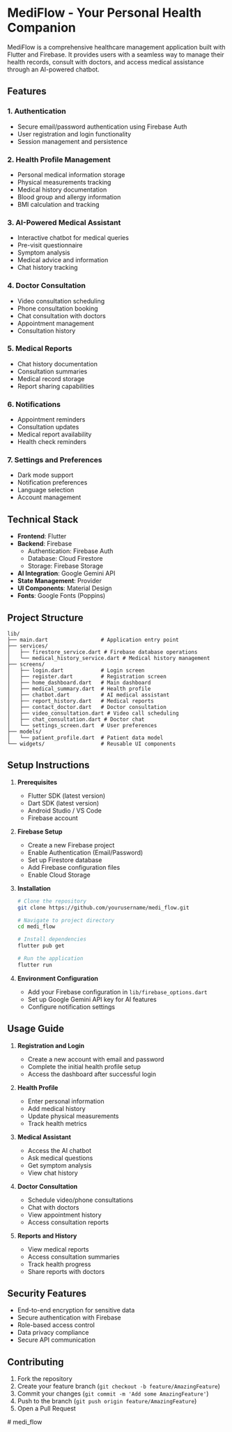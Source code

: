 # MediFlow - Your Personal Health Companion

MediFlow is a comprehensive healthcare management application built with Flutter and Firebase. It provides users with a seamless way to manage their health records, consult with doctors, and access medical assistance through an AI-powered chatbot.

## Features

### 1. Authentication
- Secure email/password authentication using Firebase Auth
- User registration and login functionality
- Session management and persistence

### 2. Health Profile Management
- Personal medical information storage
- Physical measurements tracking
- Medical history documentation
- Blood group and allergy information
- BMI calculation and tracking

### 3. AI-Powered Medical Assistant
- Interactive chatbot for medical queries
- Pre-visit questionnaire
- Symptom analysis
- Medical advice and information
- Chat history tracking

### 4. Doctor Consultation
- Video consultation scheduling
- Phone consultation booking
- Chat consultation with doctors
- Appointment management
- Consultation history

### 5. Medical Reports
- Chat history documentation
- Consultation summaries
- Medical record storage
- Report sharing capabilities

### 6. Notifications
- Appointment reminders
- Consultation updates
- Medical report availability
- Health check reminders

### 7. Settings and Preferences
- Dark mode support
- Notification preferences
- Language selection
- Account management

## Technical Stack

- **Frontend**: Flutter
- **Backend**: Firebase
  - Authentication: Firebase Auth
  - Database: Cloud Firestore
  - Storage: Firebase Storage
- **AI Integration**: Google Gemini API
- **State Management**: Provider
- **UI Components**: Material Design
- **Fonts**: Google Fonts (Poppins)

## Project Structure

```
lib/
├── main.dart                 # Application entry point
├── services/
│   ├── firestore_service.dart # Firebase database operations
│   └── medical_history_service.dart # Medical history management
├── screens/
│   ├── login.dart            # Login screen
│   ├── register.dart         # Registration screen
│   ├── home_dashboard.dart   # Main dashboard
│   ├── medical_summary.dart  # Health profile
│   ├── chatbot.dart          # AI medical assistant
│   ├── report_history.dart   # Medical reports
│   ├── contact_doctor.dart   # Doctor consultation
│   ├── video_consultation.dart # Video call scheduling
│   ├── chat_consultation.dart # Doctor chat
│   └── settings_screen.dart  # User preferences
├── models/
│   └── patient_profile.dart  # Patient data model
└── widgets/                  # Reusable UI components
```

## Setup Instructions

1. **Prerequisites**
   - Flutter SDK (latest version)
   - Dart SDK (latest version)
   - Android Studio / VS Code
   - Firebase account

2. **Firebase Setup**
   - Create a new Firebase project
   - Enable Authentication (Email/Password)
   - Set up Firestore database
   - Add Firebase configuration files
   - Enable Cloud Storage

3. **Installation**
   ```bash
   # Clone the repository
   git clone https://github.com/yourusername/medi_flow.git
   
   # Navigate to project directory
   cd medi_flow
   
   # Install dependencies
   flutter pub get
   
   # Run the application
   flutter run
   ```

4. **Environment Configuration**
   - Add your Firebase configuration in `lib/firebase_options.dart`
   - Set up Google Gemini API key for AI features
   - Configure notification settings

## Usage Guide

1. **Registration and Login**
   - Create a new account with email and password
   - Complete the initial health profile setup
   - Access the dashboard after successful login

2. **Health Profile**
   - Enter personal information
   - Add medical history
   - Update physical measurements
   - Track health metrics

3. **Medical Assistant**
   - Access the AI chatbot
   - Ask medical questions
   - Get symptom analysis
   - View chat history

4. **Doctor Consultation**
   - Schedule video/phone consultations
   - Chat with doctors
   - View appointment history
   - Access consultation reports

5. **Reports and History**
   - View medical reports
   - Access consultation summaries
   - Track health progress
   - Share reports with doctors

## Security Features

- End-to-end encryption for sensitive data
- Secure authentication with Firebase
- Role-based access control
- Data privacy compliance
- Secure API communication

## Contributing

1. Fork the repository
2. Create your feature branch (`git checkout -b feature/AmazingFeature`)
3. Commit your changes (`git commit -m 'Add some AmazingFeature'`)
4. Push to the branch (`git push origin feature/AmazingFeature`)
5. Open a Pull Request

#   m e d i _ f l o w 
 
 
